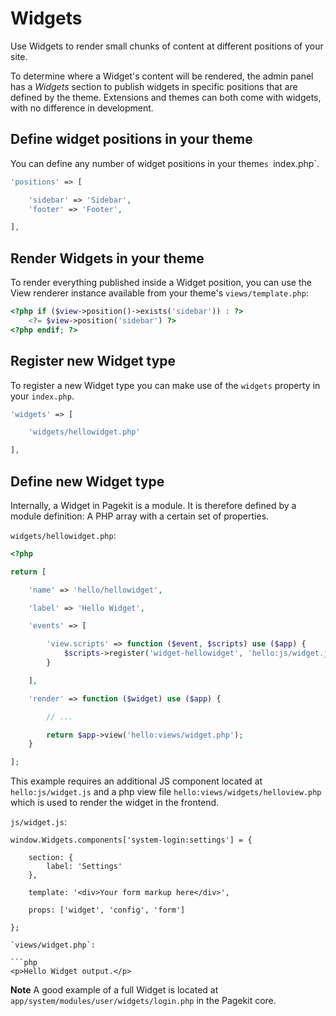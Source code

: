 # Widgets

<p class="uk-article-lead">Use Widgets to render small chunks of content at different positions of your site.</p>

To determine where a Widget's content will be rendered, the admin panel has a *Widgets* section to publish widgets in specific positions that are defined by the theme. Extensions and themes can both come with widgets, with no difference in development.


## Define widget positions in your theme

You can define any number of widget positions in your theme`s `index.php`.

```php
'positions' => [

    'sidebar' => 'Sidebar',
    'footer' => 'Footer',

],
```


## Render Widgets in your theme

To render everything published inside a Widget position, you can use the View renderer instance available from your theme's `views/template.php`:

```php
<?php if ($view->position()->exists('sidebar')) : ?>
    <?= $view->position('sidebar') ?>
<?php endif; ?>
```


## Register new Widget type

To register a new Widget type you can make use of the `widgets` property in your `index.php`.

```php
'widgets' => [

    'widgets/hellowidget.php'

],
```


## Define new Widget type

Internally, a Widget in Pagekit is a module. It is therefore defined by a module definition: A PHP array with a certain set of properties.

`widgets/hellowidget.php`:

```php
<?php

return [

    'name' => 'hello/hellowidget',

    'label' => 'Hello Widget',

    'events' => [

        'view.scripts' => function ($event, $scripts) use ($app) {
            $scripts->register('widget-hellowidget', 'hello:js/widget.js', ['~widgets']);
        }

    ],

    'render' => function ($widget) use ($app) {

	    // ...

        return $app->view('hello:views/widget.php');
    }

];
```

This example requires an additional JS component located at `hello:js/widget.js` and a php view file `hello:views/widgets/helloview.php` which is used to render the widget in the frontend.

`js/widget.js`:

```
window.Widgets.components['system-login:settings'] = {

    section: {
        label: 'Settings'
    },

    template: '<div>Your form markup here</div>',

    props: ['widget', 'config', 'form']

};

`views/widget.php`:

```php
<p>Hello Widget output.</p>
```

**Note** A good example of a full Widget is located at `app/system/modules/user/widgets/login.php` in the Pagekit core.
